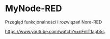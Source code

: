 # MyNode-RED

Przegląd funkcjonalności i rozwiązań Nore-RED

https://www.youtube.com/watch?v=nFnIT1apb5s
